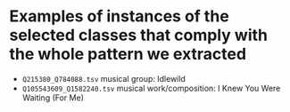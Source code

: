 # Examples of instances of the selected classes that comply with the whole pattern we extracted

- `Q215380_Q784088.tsv` musical group: Idlewild
- `Q105543609_Q1582240.tsv` musical work/composition: I Knew You Were Waiting (For Me)
